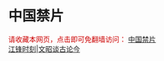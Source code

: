 # 中国禁片
<span  style="color:#CC0000;">请收藏本网页，点击即可免翻墙访问：</span>
<a href="https://abcd2.gq/">中国禁片</a>
</br>
<span><a href="https://abcd2.gq/category/political/jiangfeng/">江锋时刻</a></span>|<span><a href="https://abcd2.gq/author/wenzhao/">文昭谈古论今</a></span>
